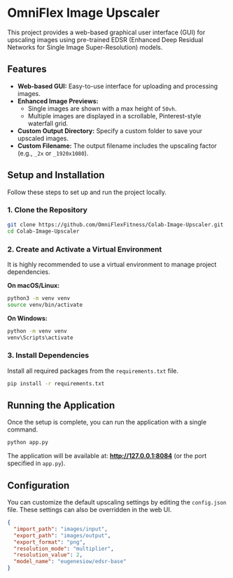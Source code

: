 # OmniFlex Image Upscaler

This project provides a web-based graphical user interface (GUI) for upscaling images using pre-trained EDSR (Enhanced Deep Residual Networks for Single Image Super-Resolution) models.

## Features

-   **Web-based GUI:** Easy-to-use interface for uploading and processing images.
-   **Enhanced Image Previews:**
    -   Single images are shown with a max height of `50vh`.
    -   Multiple images are displayed in a scrollable, Pinterest-style waterfall grid.
-   **Custom Output Directory:** Specify a custom folder to save your upscaled images.
-   **Custom Filename:** The output filename includes the upscaling factor (e.g., `_2x` or `_1920x1080`).

## Setup and Installation

Follow these steps to set up and run the project locally.

### 1. Clone the Repository

```bash
git clone https://github.com/OmniFlexFitness/Colab-Image-Upscaler.git
cd Colab-Image-Upscaler
```

### 2. Create and Activate a Virtual Environment

It is highly recommended to use a virtual environment to manage project dependencies.

**On macOS/Linux:**
```bash
python3 -m venv venv
source venv/bin/activate
```

**On Windows:**
```bash
python -m venv venv
venv\Scripts\activate
```

### 3. Install Dependencies

Install all required packages from the `requirements.txt` file.

```bash
pip install -r requirements.txt
```

## Running the Application

Once the setup is complete, you can run the application with a single command.

```bash
python app.py
```

The application will be available at: **http://127.0.0.1:8084** (or the port specified in `app.py`).

## Configuration

You can customize the default upscaling settings by editing the `config.json` file. These settings can also be overridden in the web UI.

```json
{
  "import_path": "images/input",
  "export_path": "images/output",
  "export_format": "png",
  "resolution_mode": "multiplier",
  "resolution_value": 2,
  "model_name": "eugenesiow/edsr-base"
}
```
